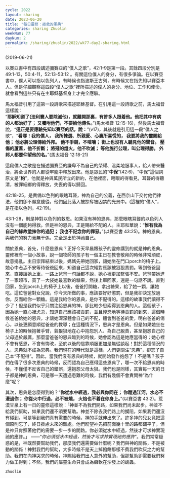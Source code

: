 ```yaml
---
cycle: 2022
layout: sharing
date: 2023-06-20
title: "每日靈修：拯救的恩典"
categories: sharing Zhuolin
weekNum: 77
dayNum: 2
permalink: /sharing/zhuolin/2022/wk77-day2-sharing.html
--- 
```

(2019-06-21)

以賽亞書中有四段講述彌賽亞的“僕人之歌”，42:1-9是第一段。其餘四段分別是49:1-13，50:4-11，52:13-53:12 。有關這位僕人的身分，有很多爭論。在以賽亞書中，僕人可以指以色列人，有時候也指波斯王古列，有時候又在指先知以賽亞本人。但是仔細觀察這四段“僕人之歌”裡所描述的僕人的身分、地位、工作和使命，就會看到這些只有在主耶穌基督身上才完全應驗。  

馬太福音引用了這第一段詩歌來描述耶穌基督。在引用這一段詩歌之前，馬太福音這樣說：    
“**耶穌知道了(法利賽人要除滅他)，就離開那裏，有許多人跟着他。他把其中有病的人都治好了； 又囑咐他們，不要給他傳名。**”(馬太福音 12:15-16)，然後馬太福音說，“**這正是要應驗先知以賽亞的話，說：**”(v17)，其後就是引用這一段“僕人之歌”，“**看哪！我的僕人， 我所揀選、所親愛、心裏所喜悅的， 我要將我的靈賜給他； 他必將公理傳給外邦。 他不爭競，不喧嚷； 街上也沒有人聽見他的聲音。 壓傷的蘆葦，他不折斷； 將殘的燈火，他不吹滅； 等他施行公理，叫公理得勝。 外邦人都要仰望他的名。**”(馬太福音 12:18-21)  

這段僕人之歌是在描述彌賽亞的謙卑不為自己的榮耀、溫柔地服事人，給人帶來醫治，將全世界的人都從牢籠中釋放出來。他是眾民的“**中保**”(42:6)，“中保”這個詞原文是“**約**”，他就是神與萬民所立的新約，在他裡面，瞎眼的得看見，耳聾的得聽清，被罪綑綁的得釋放，失喪的得以歸回。  

42:18-25，是責備以色列的眼瞎耳聾，神為自己的公義，在西奈山下交付他們律法，他們卻不願意聽從，他們因此落入被掠奪被囚禁的光景中。(這裡的“僕人”，是在指以色列，42:19)。  

43:1-28，則是神對以色列的救恩。如果沒有神的恩典，那麼眼瞎耳聾的以色列人沒有一個能夠得救。但是神的恩典，正是賜給不配的人。主耶和華說：“**惟有我為自己的緣故塗抹你的過犯； 我也不記念你的罪惡。**”(以賽亞書 43:25)。神的恩典，與我們的努力毫無干係，完全是出於神祂自己。  

關於恩典，首先，什麼是恩典？正好今天早晨跟孩子的靈修講到的就是神的恩典。靈修裡有一個小故事，說一個牧師的孩子有一個主日在教會敬拜的時候非常頑皮，故意搗亂。主日崇拜結束以後，媽媽先帶她回家，讓她坐在門口porch的椅子上。她心中忐忑不安等待爸爸回來，知道自己這次絕對應該被狠狠責罰。等到爸爸回來，直接讓她上車，一路上爸爸一句話都不說，她心裡更加緊張不安。爸爸帶她進了一家超市，買了一大袋她最喜歡的糖果，然後上車回家，還是一句話不說。直到回家，坐到porch上的椅子上以後，爸爸打開糖，拿出糖果，給了她一顆，讓她吃。這位爸爸對女兒說，你今天所做的事，應該要好好懲罰，但是我卻決定放過你，反而給你一顆糖。這是我給你的恩典，是你不配得的。這樣的故事我們讀得不少了！但是我們似乎只關注給恩典的神，卻比較少思索得到恩典的人。這個孩子，因為她一直心裡忐忑，知道自己應該被責罰，並且惶恐地等待責罰的到來，這個時候爸爸給她的恩典，才讓她深深體會自己的不配，體會到爸爸的愛，明白爸爸的傷心，以後更願意順從爸爸的教導；在這種情況下，恩典才是恩典。但是如果她坐在椅子上的時候抱著手臂，氣狠狠地在心中抱怨別人、為自己脫責，甚至抱怨自己的父母過於嚴厲，那麼當爸爸的恩典臨到的時候，她會認為這是她應當得的；她心裡不會有感恩，不會有悔改，至於以後的信靠順服更加是無從談起！對於這種情況的人，恩典就不成為恩典。我們現在的時代就是這樣，人們更關注“恩典”，卻忘了自己本“不配得”。因此，當我們沒有恩典的時候，就開始發作抱怨了！不是嗎？孩子們在得了很多次恩典的時候，反而認為自己應得這些恩典了，哪一次不給恩典的時候，不僅僅不反省自己的錯誤，還抱怨父母太狠。我們也是同樣，其實每一天的日子都是神的恩典，可是哪一天遭遇患難的時候，我們有幾個不會責問神“為什麼”呢？  

其次，恩典是怎麼得到的？“**你從水中經過，我必與你同在； 你蹚過江河，水必不漫過你； 你從火中行過，必不被燒， 火焰也不着在你身上。**”(以賽亞書 43:2)。荒漠甘泉上有一日的靈修這樣說：「神並不為我們開路，如果我們尚未起步。神並不給我們幫助，如果我們還不須要幫助。神並不除去我們路上的攔阻，如果我們還沒有碰到。可是等到我們真有需要的時候，神的手就伸出來了。許多神的兒女竟把這個原則忘了，終日掛慮未來的難處。他們盼望神先把前面幾十里的路都鋪平了，但是神只肯照著他們的需要一步一步的開路。你必須從水中經過，然後才可求神實現祂的應許。」 ——“*你必須從水中經過，然後才可求神實現祂的應許*”。我們常常疑惑的是，神既然要幫助我們，那麼我們還需要做什麼呢？我們與神的關係，不是被動的關係！神對我們的幫助，大多時候不是天上掉餡餅那樣不費我們吹灰之力的幫助。我們在向神哭求的時候，神賜給我們出人意外的幫助，但那幫助卻需要我們努力做工得到；不然，我們的屬靈生命只會成為癱軟在沙發上的蠕蟲。  

`Zhuolin`  
